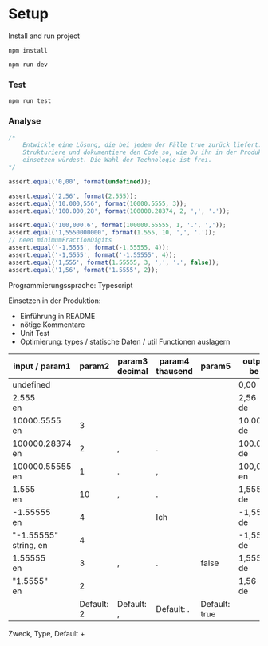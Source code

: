 # Setup

Install and run project

```
npm install

npm run dev
```

### Test

```
npm run test
```

### Analyse

```js
/*
    Entwickle eine Lösung, die bei jedem der Fälle true zurück liefert.
    Strukturiere und dokumentiere den Code so, wie Du ihn in der Produktion
    einsetzen würdest. Die Wahl der Technologie ist frei.
*/

assert.equal('0,00', format(undefined));

assert.equal('2,56', format(2.555));
assert.equal('10.000,556', format(10000.5555, 3));
assert.equal('100.000,28', format(100000.28374, 2, ',', '.'));

assert.equal('100,000.6', format(100000.55555, 1, '.', ','));
assert.equal('1,5550000000', format(1.555, 10, ',', '.'));
// need minimumFractionDigits
assert.equal('-1,5555', format(-1.55555, 4));
assert.equal('-1,5555', format('-1.55555', 4));
assert.equal('1,555', format(1.55555, 3, ',', '.', false));
assert.equal('1,56', format('1.5555', 2));
```

Programmierungssprache: Typescript

Einsetzen in der Produktion:

- Einführung in README
- nötige Kommentare
- Unit Test
- Optimierung: types / statische Daten / util Functionen auslagern

| input / param1             | param2     | param3<br />decimal | param4<br />thausend | param5        | output (must be string) |
| -------------------------- | ---------- | ------------------- | -------------------- | ------------- | ----------------------- |
| undefined                  |            |                     |                      |               | 0,00                    |
| 2.555<br />en              |            |                     |                      |               | 2,56<br />de            |
| 10000.5555<br />en         | 3          |                     |                      |               | 10.000,556<br />de      |
| 100000.28374<br />en       | 2          | ,                   | .                    |               | 100.000,28<br />de      |
| 100000.55555<br />en       | 1          | .                   | ,                    |               | 100,000.6<br />en       |
| 1.555<br />en              | 10         | ,                   | .                    |               | 1,5550000000<br />de    |
| -1.55555<br />en           | 4          |                     | Ich                  |               | -1,5555<br />de         |
| "-1.55555"<br />string, en | 4          |                     |                      |               | -1,5555<br />de         |
| 1.55555<br />en            | 3          | ,                   | .                    | false         | 1,555<br />de           |
| "1.5555"<br />en           | 2          |                     |                      |               | 1,56<br />de            |
|                            | Default: 2 | Default: ,          | Default: .           | Default: true |                         |

Zweck, Type, Default +
